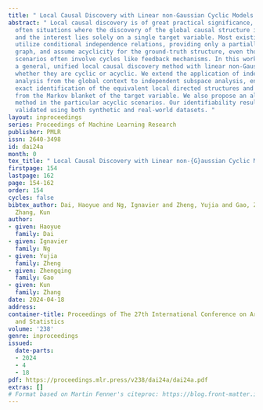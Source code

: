 ```yaml
---
title: " Local Causal Discovery with Linear non-Gaussian Cyclic Models "
abstract: " Local causal discovery is of great practical significance, as there are
  often situations where the discovery of the global causal structure is unnecessary,
  and the interest lies solely on a single target variable. Most existing local methods
  utilize conditional independence relations, providing only a partially directed
  graph, and assume acyclicity for the ground-truth structure, even though real-world
  scenarios often involve cycles like feedback mechanisms. In this work, we present
  a general, unified local causal discovery method with linear non-Gaussian models,
  whether they are cyclic or acyclic. We extend the application of independent component
  analysis from the global context to independent subspace analysis, enabling the
  exact identification of the equivalent local directed structures and causal strengths
  from the Markov blanket of the target variable. We also propose an alternative regression-based
  method in the particular acyclic scenarios. Our identifiability results are empirically
  validated using both synthetic and real-world datasets. "
layout: inproceedings
series: Proceedings of Machine Learning Research
publisher: PMLR
issn: 2640-3498
id: dai24a
month: 0
tex_title: " Local Causal Discovery with Linear non-{G}aussian Cyclic Models "
firstpage: 154
lastpage: 162
page: 154-162
order: 154
cycles: false
bibtex_author: Dai, Haoyue and Ng, Ignavier and Zheng, Yujia and Gao, Zhengqing and
  Zhang, Kun
author:
- given: Haoyue
  family: Dai
- given: Ignavier
  family: Ng
- given: Yujia
  family: Zheng
- given: Zhengqing
  family: Gao
- given: Kun
  family: Zhang
date: 2024-04-18
address:
container-title: Proceedings of The 27th International Conference on Artificial Intelligence
  and Statistics
volume: '238'
genre: inproceedings
issued:
  date-parts:
  - 2024
  - 4
  - 18
pdf: https://proceedings.mlr.press/v238/dai24a/dai24a.pdf
extras: []
# Format based on Martin Fenner's citeproc: https://blog.front-matter.io/posts/citeproc-yaml-for-bibliographies/
---
```

